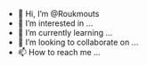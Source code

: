 - 👋 Hi, I’m @Roukmouts
- 👀 I’m interested in ...
- 🌱 I’m currently learning ...
- 💞️ I’m looking to collaborate on ...
- 📫 How to reach me ...

<!---
Roukmouts/Roukmouts is a ✨ special ✨ repository because its `README.md` (this file) appears on your GitHub profile.
You can click the Preview link to take a look at your changes.
--->
